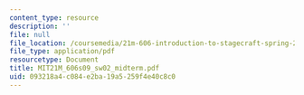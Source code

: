 ```yaml
---
content_type: resource
description: ''
file: null
file_location: /coursemedia/21m-606-introduction-to-stagecraft-spring-2009/093218a4c084e2ba19a5259f4e40c8c0_MIT21M_606s09_sw02_midterm.pdf
file_type: application/pdf
resourcetype: Document
title: MIT21M_606s09_sw02_midterm.pdf
uid: 093218a4-c084-e2ba-19a5-259f4e40c8c0
---
```

